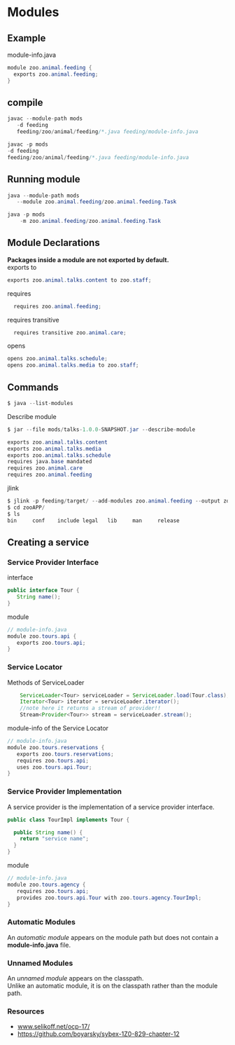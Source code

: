 # Modules
## Example
module-info.java
```java
module zoo.animal.feeding {
  exports zoo.animal.feeding;
}
```
## compile
```java
javac --module-path mods
   -d feeding
   feeding/zoo/animal/feeding/*.java feeding/module-info.java
```
```java
javac -p mods
-d feeding
feeding/zoo/animal/feeding/*.java feeding/module-info.java
```

## Running module
```java
java --module-path mods
   --module zoo.animal.feeding/zoo.animal.feeding.Task
```

```java
java -p mods
    -m zoo.animal.feeding/zoo.animal.feeding.Task
```
## Module Declarations
**Packages inside a module are not exported by default.**  
exports to
```java
exports zoo.animal.talks.content to zoo.staff;
```
requires
```java
  requires zoo.animal.feeding;
```

requires transitive
```java
  requires transitive zoo.animal.care;
```
opens
```java
opens zoo.animal.talks.schedule;
opens zoo.animal.talks.media to zoo.staff;
```
## Commands
```java
$ java --list-modules
```
Describe module
```java
$ jar --file mods/talks-1.0.0-SNAPSHOT.jar --describe-module

exports zoo.animal.talks.content
exports zoo.animal.talks.media
exports zoo.animal.talks.schedule
requires java.base mandated
requires zoo.animal.care
requires zoo.animal.feeding
```

jlink
```java
$ jlink -p feeding/target/ --add-modules zoo.animal.feeding --output zooAPP
$ cd zooAPP/
$ ls
bin     conf    include legal   lib     man     release

```
## Creating a service

### Service Provider Interface
interface
```java
public interface Tour {
   String name();
}
```
module
```java
// module-info.java
module zoo.tours.api {
   exports zoo.tours.api;
}
```
### Service Locator
Methods of ServiceLoader
```java
    ServiceLoader<Tour> serviceLoader = ServiceLoader.load(Tour.class);
    Iterator<Tour> iterator = serviceLoader.iterator();
    //note here it returns a stream of provider!!
    Stream<Provider<Tour>> stream = serviceLoader.stream();
```

module-info of the Service Locator
```java
// module-info.java
module zoo.tours.reservations {
   exports zoo.tours.reservations;
   requires zoo.tours.api;
   uses zoo.tours.api.Tour;
}
```

### Service Provider Implementation
A service provider is the implementation of a service provider interface.
```java
public class TourImpl implements Tour {

  public String name() {
    return "service name";
  }
}

```
module
```java
// module-info.java
module zoo.tours.agency {
   requires zoo.tours.api;
   provides zoo.tours.api.Tour with zoo.tours.agency.TourImpl;
}
```




### Automatic Modules
An _automatic module_ appears on the module path but does not contain a **module-info.java** file.

### Unnamed Modules
An _unnamed module_ appears on the classpath.  
Unlike an automatic module, it is on the classpath rather than the module path. 

### Resources
- www.selikoff.net/ocp-17/
- https://github.com/boyarsky/sybex-1Z0-829-chapter-12